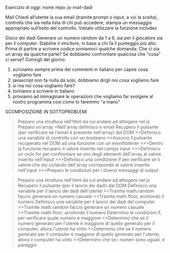 Esercizio di oggi:
nome repo: js-mail-dadi
<!-- ESERCIZIO 1 MAIL-->
Mail
Chiedi all’utente la sua email (tramite prompt o input, a voi la scelta),
controlla che sia nella lista di chi può accedere,
stampa un messaggio appropriato sull’esito del controllo.
Vietato utilizzare la funzione includes
<!-- ESERCIZIO 2 DADI-->
Gioco dei dadi
Generare un numero random da 1 a 6, sia per il giocatore sia per il computer.
Stabilire il vincitore, in base a chi fa il punteggio più alto.
Prima di partire a scrivere codice poniamoci qualche domanda:
Che ci sia un array da qualche parte?
Se dobbiamo confrontare qualcosa che "cosa" ci serve?
Consigli del giorno:
1. scriviamo sempre prima dei commenti in italiano per capire cosa vogliamo fare
2. javascript non fa nulla da solo, dobbiamo dirgli noi cosa vogliamo fare
3. si ma noi cosa vogliamo fare?
4. torniamo a scrivere in italiano
5. proviamo ad immaginare le operazioni che vogliamo far svolgere al nostro programma così come lo faremmo "a mano"

SCOMPOSIZIONE IN SOTTOPROBLEMI
<!-- MAIL -->
>Preparo una struttura nell'html da cui andare ad attingere nel js
>Preparo un'array
    >Nell'array definisco n email
>Recupero il pulsante (per verificare se l'email è presente nell'array) dal DOM
    >>Definisco una variabile di controllo con un booleano 
    >>Associo il pulsante recuperato nel DOM ad una funzione con un eventlistener
        >>>Dentro la funzione recupero il valore inserito nel campo input 
        >>>Definisco un ciclo for per confrontare se uno degli elementi dell'array al valore inserito nell'input 
        >>>Definisco una condizione if per verificare se il valore che sto ciclando dell'array corrisponde al valore inserito nell'input
        >>>Preparo le condizioni per i diversi messaggi di output 

<!-- DADI -->
>Preparo una struttura nell'html da cui andare ad attingere nel js
>Recupero il pulsante (per il lancio dei dadi) dal DOM
>Definisco una variabile per il lancio dei dadi dell'utente
    >>Tramite math.random faccio generare un numero casuale
    >>Tramite math.floor, arrotondo il numero
>Definisco una variabile per il lancio dei dadi del computer
    >>Tramite math.random faccio generare un numero casuale
    >>Tramite math.floor, arrotondo il numero
>Determino le condizioni if, per verificare quale numero è maggiore 
    >>Determino che se il numero generato per l'utente è maggiore di quello generato per il computer, allora l'utente ha vinto 
    >>Determino che se il numero generato per il computer è maggiore di quello generato per l'utente, allora il computer ha vinto 
    >>Determino che se i numeri sono uguali, è pareggio 
     
